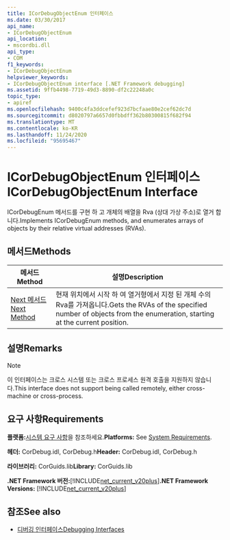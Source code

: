 ```yaml
---
title: ICorDebugObjectEnum 인터페이스
ms.date: 03/30/2017
api_name:
- ICorDebugObjectEnum
api_location:
- mscordbi.dll
api_type:
- COM
f1_keywords:
- ICorDebugObjectEnum
helpviewer_keywords:
- ICorDebugObjectEnum interface [.NET Framework debugging]
ms.assetid: 9ffb4498-7719-49d3-8890-df2c22248a0c
topic_type:
- apiref
ms.openlocfilehash: 9400c4fa3ddcefef923d7bcfaae80e2cef62dc7d
ms.sourcegitcommit: d8020797a6657d0fbbdff362b80300815f682f94
ms.translationtype: MT
ms.contentlocale: ko-KR
ms.lasthandoff: 11/24/2020
ms.locfileid: "95695467"
---
```

# <a name="icordebugobjectenum-interface"></a><span data-ttu-id="eb014-102">ICorDebugObjectEnum 인터페이스</span><span class="sxs-lookup"><span data-stu-id="eb014-102">ICorDebugObjectEnum Interface</span></span>

<span data-ttu-id="eb014-103">ICorDebugEnum 메서드를 구현 하 고 개체의 배열을 Rva (상대 가상 주소)로 열거 합니다.</span><span class="sxs-lookup"><span data-stu-id="eb014-103">Implements ICorDebugEnum methods, and enumerates arrays of objects by their relative virtual addresses (RVAs).</span></span>  
  
## <a name="methods"></a><span data-ttu-id="eb014-104">메서드</span><span class="sxs-lookup"><span data-stu-id="eb014-104">Methods</span></span>  
  
|<span data-ttu-id="eb014-105">메서드</span><span class="sxs-lookup"><span data-stu-id="eb014-105">Method</span></span>|<span data-ttu-id="eb014-106">설명</span><span class="sxs-lookup"><span data-stu-id="eb014-106">Description</span></span>|  
|------------|-----------------|  
|[<span data-ttu-id="eb014-107">Next 메서드</span><span class="sxs-lookup"><span data-stu-id="eb014-107">Next Method</span></span>](icordebugobjectenum-next-method.md)|<span data-ttu-id="eb014-108">현재 위치에서 시작 하 여 열거형에서 지정 된 개체 수의 Rva를 가져옵니다.</span><span class="sxs-lookup"><span data-stu-id="eb014-108">Gets the RVAs of the specified number of objects from the enumeration, starting at the current position.</span></span>|  
  
## <a name="remarks"></a><span data-ttu-id="eb014-109">설명</span><span class="sxs-lookup"><span data-stu-id="eb014-109">Remarks</span></span>  
  
> [!NOTE]
> <span data-ttu-id="eb014-110">이 인터페이스는 크로스 시스템 또는 크로스 프로세스 원격 호출을 지원하지 않습니다.</span><span class="sxs-lookup"><span data-stu-id="eb014-110">This interface does not support being called remotely, either cross-machine or cross-process.</span></span>  
  
## <a name="requirements"></a><span data-ttu-id="eb014-111">요구 사항</span><span class="sxs-lookup"><span data-stu-id="eb014-111">Requirements</span></span>  

 <span data-ttu-id="eb014-112">**플랫폼:**[시스템 요구 사항](../../get-started/system-requirements.md)을 참조하세요.</span><span class="sxs-lookup"><span data-stu-id="eb014-112">**Platforms:** See [System Requirements](../../get-started/system-requirements.md).</span></span>  
  
 <span data-ttu-id="eb014-113">**헤더:** CorDebug.idl, CorDebug.h</span><span class="sxs-lookup"><span data-stu-id="eb014-113">**Header:** CorDebug.idl, CorDebug.h</span></span>  
  
 <span data-ttu-id="eb014-114">**라이브러리:** CorGuids.lib</span><span class="sxs-lookup"><span data-stu-id="eb014-114">**Library:** CorGuids.lib</span></span>  
  
 <span data-ttu-id="eb014-115">**.NET Framework 버전:**[!INCLUDE[net_current_v20plus](../../../../includes/net-current-v20plus-md.md)]</span><span class="sxs-lookup"><span data-stu-id="eb014-115">**.NET Framework Versions:** [!INCLUDE[net_current_v20plus](../../../../includes/net-current-v20plus-md.md)]</span></span>  
  
## <a name="see-also"></a><span data-ttu-id="eb014-116">참조</span><span class="sxs-lookup"><span data-stu-id="eb014-116">See also</span></span>

- [<span data-ttu-id="eb014-117">디버깅 인터페이스</span><span class="sxs-lookup"><span data-stu-id="eb014-117">Debugging Interfaces</span></span>](debugging-interfaces.md)

